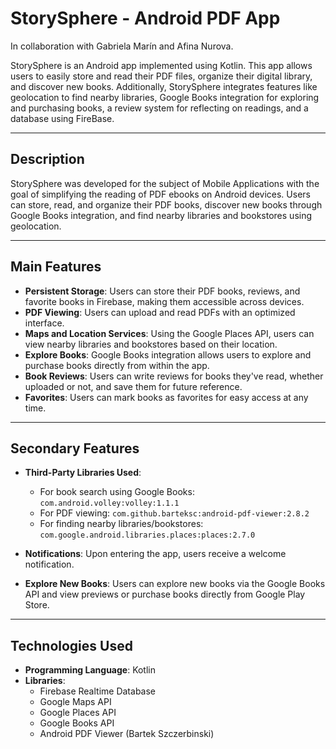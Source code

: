# StorySphere - Android PDF App

In collaboration with Gabriela Marín and Afina Nurova.

StorySphere is an Android app implemented using Kotlin. This app allows users to easily store and read their PDF files, organize their digital library, and discover new books. Additionally, StorySphere integrates features like geolocation to find nearby libraries, Google Books integration for exploring and purchasing books, a review system for reflecting on readings, and a database using FireBase.

---

## Description

StorySphere was developed for the subject of Mobile Applications with the goal of simplifying the reading of PDF ebooks on Android devices. Users can store, read, and organize their PDF books, discover new books through Google Books integration, and find nearby libraries and bookstores using geolocation. 

---

## Main Features

- **Persistent Storage**: Users can store their PDF books, reviews, and favorite books in Firebase, making them accessible across devices.
- **PDF Viewing**: Users can upload and read PDFs with an optimized interface.
- **Maps and Location Services**: Using the Google Places API, users can view nearby libraries and bookstores based on their location.
- **Explore Books**: Google Books integration allows users to explore and purchase books directly from within the app.
- **Book Reviews**: Users can write reviews for books they've read, whether uploaded or not, and save them for future reference.
- **Favorites**: Users can mark books as favorites for easy access at any time.

---

## Secondary Features

- **Third-Party Libraries Used**:
  - For book search using Google Books: `com.android.volley:volley:1.1.1`
  - For PDF viewing: `com.github.barteksc:android-pdf-viewer:2.8.2`
  - For finding nearby libraries/bookstores: `com.google.android.libraries.places:places:2.7.0`
  
- **Notifications**: Upon entering the app, users receive a welcome notification.
  
- **Explore New Books**: Users can explore new books via the Google Books API and view previews or purchase books directly from Google Play Store.

---

## Technologies Used

- **Programming Language**: Kotlin
- **Libraries**:
  - Firebase Realtime Database
  - Google Maps API
  - Google Places API
  - Google Books API
  - Android PDF Viewer (Bartek Szczerbinski)
  

